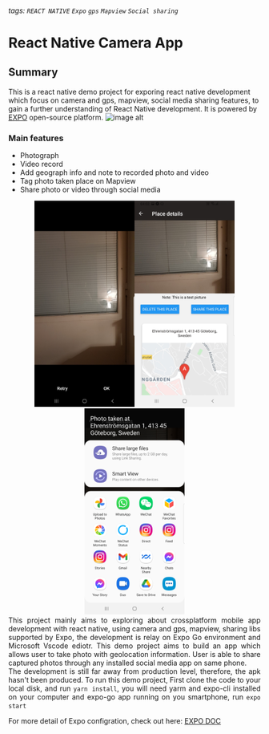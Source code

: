 ###### tags: `REACT NATIVE` `Expo` `gps` `Mapview` `Social sharing`
# React Native Camera App

## Summary
This is a react native demo project for exporing react native development which focus on camera and gps, mapview, social media sharing features, to gain a further understanding of React Native development. It is powered by [EXPO](https://docs.expo.dev/) open-source platform.
![image alt](https://expo.dev/static/brand/all-logos.png)

### Main features
* Photograph
* Video record
* Add geograph info and note to recorded photo and video   
* Tag photo taken place on Mapview
* Share photo or video through social media

<center class="half">
    <img src="https://raw.githubusercontent.com/mitaosi/React-Native-Cam/main/screenshots/cam1.jpg" width="200"/><img src="https://raw.githubusercontent.com/mitaosi/React-Native-Cam/main/screenshots/photo-detail.jpg" width="200"/><img src="https://raw.githubusercontent.com/mitaosi/React-Native-Cam/main/screenshots/share2.jpg" width="200"/>
</center>
<div style="text-align: justify"> This project mainly aims to exploring about crossplatform mobile app development with react native, using camera and gps, mapview, sharing libs supported by Expo, the development is relay on Expo Go environment and Microsoft Vscode ediotr. This demo project aims to build an app which allows user to take photo with geolocation information. User is able to share captured photos through any installed social media app on same phone.
<br />
The development is still far away from production level, therefore, the apk hasn't been produced. To run this demo project, First clone the code to your local disk, and run <code>yarn install</code>, you will need yarm and expo-cli installed on your computer and expo-go app running on you smartphone, run <code>expo start</code> </div> 

For more detail of Expo configration, check out here: [EXPO DOC](https://docs.expo.dev/get-started/create-a-new-app/)
